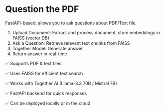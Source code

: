 # Question the PDF
FastAPI-based, allows you to ask questions about PDF/Text file. 

1) Upload Document: Extract and process document, store embeddings in FAISS (vector DB)
2) Ask a Question: Retrieve relevant text chunks from FAISS
3) Together Model: Generate answer
4) Return answer in real-time

✅ Supports PDF & text files

✅ Uses FAISS for efficient text search

✅ Works with Together AI (Llama-3.3 70B / Mistral 7B)

✅ FastAPI backend for quick responses

✅ Can be deployed locally or in the cloud
